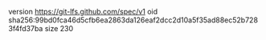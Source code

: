 version https://git-lfs.github.com/spec/v1
oid sha256:99bd0fca46d5cfb6ea2863da126eaf2dcc2d10a5f35ad88ec52b7283f4fd37ba
size 230
